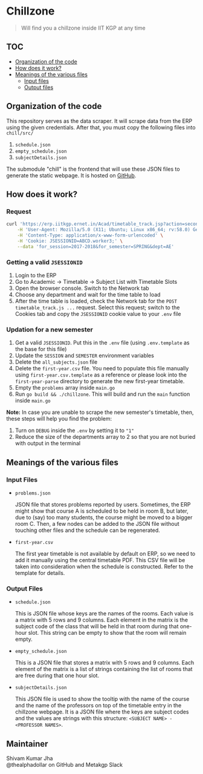 # Chillzone

> Will find you a chillzone inside IIT KGP at any time

## TOC

- [Organization of the code](#organization-of-the-code)
- [How does it work?](#how-does-it-work)
- [Meanings of the various files](#meanings-of-the-various-files)
    - [Input files](#input-files)
    - [Output files](#output-files)

## Organization of the code

This repository serves as the data scraper. It will scrape data from the ERP
using the given credentials. After that, you must copy the following files into
`chill/src/`

1. `schedule.json`
1. `empty_schedule.json`
1. `subjectDetails.json`

The submodule "chill" is the frontend that will use these JSON files to generate
the static webpage. It is hosted on
[GitHub](https://github.com/icyflame/chillzone-frontend).

## How does it work?

### Request

```sh
curl 'https://erp.iitkgp.ernet.in/Acad/timetable_track.jsp?action=second&dept=AE' \
    -H 'User-Agent: Mozilla/5.0 (X11; Ubuntu; Linux x86_64; rv:58.0) Gecko/20100101 Firefox/58.0' \
    -H 'Content-Type: application/x-www-form-urlencoded' \
    -H 'Cookie: JSESSIONID=ABCD.worker3;' \
    --data 'for_session=2017-2018&for_semester=SPRING&dept=AE'
```

### Getting a valid `JSESSIONID`

1. Login to the ERP
1. Go to Academic -> Timetable -> Subject List with Timetable Slots
1. Open the browser console. Switch to the Network tab
1. Choose any department and wait for the time table to load
1. After the time table is loaded, check the Network tab for the `POST
   timetable_track.js ...` request. Select this request; switch to the Cookies
   tab and copy the `JSESSIONID` cookie value to your `.env` file

### Updation for a new semester

1. Get a valid `JSESSIONID`. Put this in the `.env` file (using `.env.template`
   as the base for this file)
1. Update the `SESSION` and `SEMESTER` environment variables
1. Delete the `all_subjects.json` file
1. Delete the `first-year.csv` file. You need to populate this file manually
   using `first-year.csv.template` as a reference or please look into 
   the `first-year-parse` directory to generate the new first-year timetable.
1. Empty the `problems` array inside `main.go`
1. Run `go build && ./chillzone`. This will build and run the `main` function
   inside `main.go`

**Note:** In case you are unable to scrape the new semester's timetable, then,
these steps will help you find the problem:

1. Turn on `DEBUG` inside the `.env` by setting it to `"1"`
1. Reduce the size of the departments array to 2 so that you are not buried with
   output in the terminal

## Meanings of the various files

### Input Files

- `problems.json`

    JSON file that stores problems reported by users. Sometimes, the ERP might
    show that course A is scheduled to be held in room B, but later, due to
    (say) too many students, the course might be moved to a bigger room C. Then,
    a few nodes can be added to the JSON file without touching other files and
    the schedule can be regenerated.

- `first-year.csv`

    The first year timetable is not available by default on ERP, so we need to
    add it manually using the central timetable PDF. This CSV file will be taken
    into consideration when the schedule is constructed. Refer to the template
    for details.

### Output Files

- `schedule.json`

    This is JSON file whose keys are the names of the rooms. Each value is a
    matrix with 5 rows and 9 columns. Each element in the matrix is the subject
    code of the class that will be held in that room during that one-hour slot.
    This string can be empty to show that the room will remain empty.

- `empty_schedule.json`

    This is a JSON file that stores a matrix with 5 rows and 9 columns. Each
    element of the matrix is a list of strings containing the list of rooms that
    are free during that one hour slot.

- `subjectDetails.json`

    This JSON file is used to show the tooltip with the name of the course and
    the name of the professors on top of the timetable entry in the chillzone
    webpage. It is a JSON file where the keys are subject codes and the values are
    strings with this structure: `<SUBJECT NAME> - <PROFESSOR NAMES>`.

## Maintainer

Shivam Kumar Jha<br/>
@thealphadollar on GitHub and Metakgp Slack
